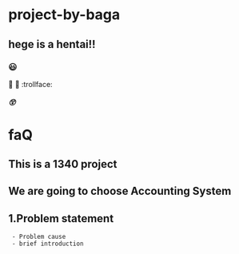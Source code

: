 # project-by-baga
## hege is a hentai!!
### :smiley:
:horse:
:rabbit:
:trollface:
##### :astonished:
# faQ
## This is a 1340 project
## We are going to choose Accounting System
## 1.Problem statement
     - Problem cause
     - brief introduction
